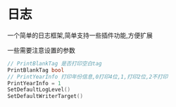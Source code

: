 # 日志

一个简单的日志框架,简单支持一些插件功能,方便扩展


一些需要注意设置的参数
```go
// PrintBlankTag 是否打印空白tag
PrintBlankTag bool
// PrintYearInfo 打印年份信息,0打印4位,1,打印2位,2不打印
PrintYearInfo = 1
SetDefaultLogLevel()
SetDefaultWriterTarget()
```